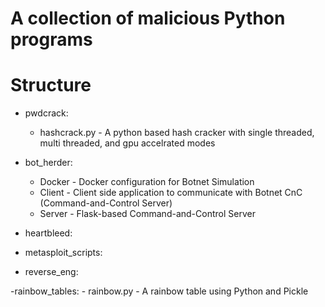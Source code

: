 # A collection of malicious Python programs 

# Structure

- pwdcrack:
    - hashcrack.py - A python based hash cracker with single threaded, multi threaded, and gpu accelrated modes

- bot\_herder:
    - Docker - Docker configuration for Botnet Simulation
    - Client - Client side application to communicate with Botnet CnC (Command-and-Control Server) 
    - Server - Flask-based Command-and-Control Server

- heartbleed:

- metasploit\_scripts:

- reverse\_eng:

-rainbow_tables:
    - rainbow.py - A rainbow table using Python and Pickle


